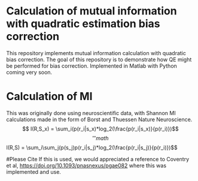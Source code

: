 # Calculation of mutual information with quadratic estimation bias correction

This repository implements mutual information calculation with quadratic bias correction. The goal of this repository is to demonstrate how QE might be performed for bias correction. Implemented in Matlab with Python coming very soon.
# Calculation of MI
This was originally done using neuroscientific data, with Shannon MI calculations made in the form of Borst and Thuessen Nature Neuroscience.
$$
I(R,S_x) = \sum_i(p(r_i|s_x)*log_2(\frac{p(r_i|s_x)}{p(r_i)})$$
$$
'''math
$$ I(R,S) = \sum_i\sum_j(p(s_j)p(r_i|s_j)*log_2(\frac{p(r_i|s_j)}{p(r_i)})$$


#Please Cite
If this is used, we would appreciated a reference to Coventry et al, https://doi.org/10.1093/pnasnexus/pgae082 where this was implemented and use.
